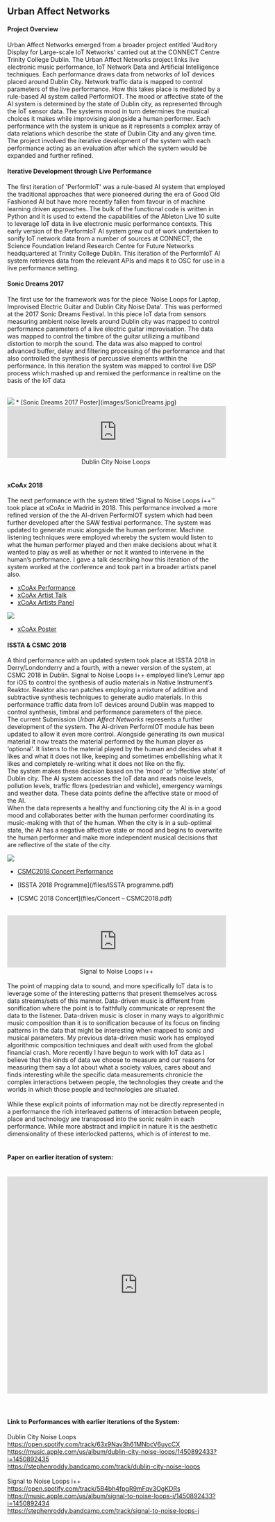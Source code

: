 ## Urban Affect Networks<br/>

#### Project Overview<br/>
Urban Affect Networks emerged from a broader project entitled 'Auditory Display for Large-scale IoT Networks' carried out at the CONNECT Centre Trinity College Dublin. The Urban Affect Networks project links live electronic music performance, IoT Network Data and Artificial Intelligence techniques. Each performance draws data from networks of IoT devices placed around Dublin City. Network traffic data is mapped to control parameters of the live performance. How this takes place is mediated by a rule-based AI system called PerformIOT. The mood or affective state of the AI system is determined by the state of Dublin city, as represented through the IoT sensor data. The systems mood in turn determines the musical choices it makes while improvising alongside a human performer. Each performance with the system is unique as it represents a complex array of data relations which describe the state of Dublin City and any given time. The project involved the iterative development of the system with each performance acting as an evaluation after which the system would be expanded and further refined. <br />

#### Iterative Development through Live Performance<br/>
The first iteration of 'PerformIoT' was a rule-based AI system that employed the traditional approaches that were pioneered during the era of Good Old Fashioned AI but have more recently fallen from favour in of machine learning driven approaches. The bulk of the functional code is written in Python and it is used to extend the capabilities of the Ableton Live 10 suite to leverage IoT data in live electronic music performance contexts. This early version of the PerformIoT AI system grew out of work undertaken to sonify IoT network data from a number of sources at CONNECT, the Science Foundation Ireland Research Centre for Future Networks headquartered at Trinity College Dublin. This iteration of the PerformIoT AI system retrieves data from the relevant APIs and maps it to OSC for use in a live performance setting.

#### Sonic Dreams 2017<br/>
The first use for the framework was for the piece 'Noise Loops for Laptop, Improvised Electric Guitar and Dublin City Noise Data'. This was performed at the 2017 Sonic Dreams Festival. In this piece IoT data from sensors measuring ambient noise levels around Dublin city was mapped to control performance parameters of a live electric guitar improvisation. The data was mapped to control the timbre of the guitar utilizing a multiband distortion to morph the sound. The data was also mapped to control advanced buffer, delay and filtering processing of the performance and that also controlled the synthesis of percussive elements within the performance. In this iteration the system was mapped to control live DSP process which mashed up and remixed the performance in realtime on the basis of the IoT data <br />
<br />

<img src="images/SonicDreams.jpg?raw=true"/>
* [Sonic Dreams 2017 Poster](images/SonicDreams.jpg)


<iframe seamless="" src="https://bandcamp.com/EmbeddedPlayer/album=793201642/size=large/bgcol=ffffff/linkcol=0687f5/tracklist=false/artwork=small/track=2969131966/transparent=true/" style="border: 0; height: 120px; width: 100%;"><a href="http://stephenroddy.bandcamp.com/album/home-part-2-silence-ep">Home Part 2: Silence EP by Stephen Roddy</a></iframe>

<br />
<div style="text-align: center;">
<span style="font-weight: normal;">
Dublin City Noise Loops&nbsp;</span></div>
<div style="text-align: center;">
<br /></div>

#### xCoAx 2018<br/>
The next performance with the system titled 'Signal to Noise Loops i++'' took place at xCoAx in Madrid in 2018. This performance involved a more refined version of the the AI-driven PerformIOT system which had been further developed after the SAW festival performance. The system was updated to generate music alongside the human performer. Machine listening techniques were employed whereby the system would listen to what the human performer played and then make decisions about what it wanted to play as well as whether or not it wanted to intervene in the human’s performance. I gave a talk describing how this iteration of the system worked at the conference and took part in a broader artists panel also.<br />

* [xCoAx Performance](images/xcoaxPerformance.jpg)
* [xCoAx Artist Talk](images/xcoax1.jpg)
* [xCoAx Artists Panel](images/xcoax5.jpg)

<img src="images/PosterXcoax.jpg?raw=true"/><br/>
* [xCoAx Poster](images/PosterXcoax.jpg)

#### ISSTA & CSMC 2018<br/>
A third performance with an updated system took place at ISSTA 2018 in Derry/Londonderry and a fourth, with a newer version of the system, at CSMC 2018 in Dublin. Signal to Noise Loops i++ employed liine’s Lemur app for iOS to control the synthesis of audio materials in Native Instrument’s Reaktor. Reaktor also ran patches employing a mixture of additive and subtractive synthesis techniques to generate audio materials. In this performance traffic data from IoT devices around Dublin was mapped to control synthesis, timbral and performance parameters of the piece. <br />
The current Submission <i>Urban Affect Networks</i> represents a further development of the system. The Ai-driven PerformIOT module has been updated to allow it even more control. Alongside generating its own musical material it now treats the material performed by the human player as ‘optional’. It listens to the material played by the human and decides what it likes and what it does not like, keeping and sometimes embellishing what it likes and completely re-writing what it does not like on the fly.<br />
The system makes these decision based on the ‘mood’ or ‘affective state’ of Dublin city. The AI system accesses the IoT data and reads noise levels, pollution levels, traffic flows (pedestrian and vehicle), emergency warnings and weather data. These data points define the affective state or mood of the AI. <br />
When the data represents a healthy and functioning city the AI is in a good mood and collaborates better with the human performer coordinating its music-making with that of the human. When the city is in a sub-optimal state, the AI has a negative affective state or mood and begins to overwrite the human performer and make more independent musical decisions that are reflective of the state of the city.<br />

<img src="images/csmc2018_concert_performers.jpg.webp?raw=true"/><br/>
* [CSMC2018 Concert Performance](/images/csmc2018_concert_performers.jpg.webp)

* [ISSTA 2018 Programme](/files/ISSTA programme.pdf)
* [CSMC 2018 Concert](files/Concert – CSMC2018.pdf)

<br />
<div style="text-align: center;">
<iframe seamless="" src="https://bandcamp.com/EmbeddedPlayer/album=793201642/size=large/bgcol=ffffff/linkcol=0687f5/tracklist=false/artwork=small/track=3477147735/transparent=true/" style="border: 0; height: 120px; width: 100%;"><a href="http://stephenroddy.bandcamp.com/album/home-part-2-silence-ep">Home Part 2: Silence EP by Stephen Roddy</a></iframe>Signal to Noise Loops i++ </div>
<br />
The point of mapping data to sound, and more specifically IoT data is to leverage some of the interesting patterns that present themselves across data streams/sets of this manner. Data-driven music is different from sonification where the point is to faithfully communicate or represent the data to the listener. Data-driven music is closer in many ways to algorithmic music composition than it is to sonification because of its focus on finding patterns in the data that might be interesting when mapped to sonic and musical parameters. My previous data-driven music work has employed algorithmic composition techniques and dealt with used from the global financial crash. More recently I have begun to work with IoT data as I believe that the kinds of data we choose to measure and our reasons for measuring them say a lot about what a society values, cares about and finds interesting while the specific data measurements chronicle the complex interactions between people, the technologies they create and the worlds in which those people and technologies are situated. <br />
<br />
While these explicit points of information may not be directly represented in a performance the rich interleaved patterns of interaction between people, place and technology are transposed into the sonic realm in each performance. While more abstract and implicit in nature it is the aesthetic dimensionality of these interlocked patterns, which is of interest to me. <br />
<br />
<h4>
Paper on earlier iteration of system:</h4>
<br />
<iframe frameborder="0" src="https://drive.google.com/file/d/1awK-N8_hdNML3_gH56VgX2g1jtuekjO6/preview" style="height: 500px; width: 600px;"></iframe>


<br />
<h4>
&nbsp;</h4>
<h4>
Link to Performances with earlier iterations of the System:</h4>
Dublin City Noise Loops<br />
<a href="https://open.spotify.com/track/63x9Nav3h61MNbcV6uycCX">https://open.spotify.com/track/63x9Nav3h61MNbcV6uycCX</a><br />
<a href="https://music.apple.com/us/album/dublin-city-noise-loops/1450892433?i=1450892435">https://music.apple.com/us/album/dublin-city-noise-loops/1450892433?i=1450892435</a><br />
<a href="https://stephenroddy.bandcamp.com/track/dublin-city-noise-loops">https://stephenroddy.bandcamp.com/track/dublin-city-noise-loops</a><br />
<br />
Signal to Noise Loops i++<br />
<a href="https://open.spotify.com/track/5B4bh4fpgR9mFqv3OgKDRs">https://open.spotify.com/track/5B4bh4fpgR9mFqv3OgKDRs</a><br />
<a href="https://music.apple.com/us/album/signal-to-noise-loops-i/1450892433?i=1450892434">https://music.apple.com/us/album/signal-to-noise-loops-i/1450892433?i=1450892434</a><br />
<a href="https://stephenroddy.bandcamp.com/track/signal-to-noise-loops-i">https://stephenroddy.bandcamp.com/track/signal-to-noise-loops-i</a><br />
<br />
